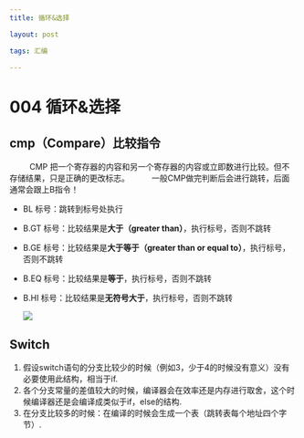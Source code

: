 ```yaml
---
title: 循环&选择

layout: post

tags: 汇编

---
```


# 004 循环&选择
## cmp（Compare）比较指令
&emsp;&emsp;&ensp;CMP 把一个寄存器的内容和另一个寄存器的内容或立即数进行比较。但不存储结果，只是正确的更改标志。
&emsp;&emsp;&ensp;一般CMP做完判断后会进行跳转，后面通常会跟上B指令！

* BL 标号：跳转到标号处执行
* B.GT  标号：比较结果是**大于（greater than）**，执行标号，否则不跳转
* B.GE  标号：比较结果是**大于等于（greater than or equal to）**，执行标号，否则不跳转
* B.EQ  标号：比较结果是**等于**，执行标号，否则不跳转
* B.HI  标号：比较结果是**无符号大于**，执行标号，否则不跳转

	![](https://ws3.sinaimg.cn/large/006tKfTcly1fqq0jowpikj30lq0bggof.jpg)
## Switch
1. 假设switch语句的分支比较少的时候（例如3，少于4的时候没有意义）没有必要使用此结构，相当于if.
2. 各个分支常量的差值较大的时候，编译器会在效率还是内存进行取舍，这个时候编译器还是会编译成类似于if，else的结构.
3. 在分支比较多的时候：在编译的时候会生成一个表（跳转表每个地址四个字节）.